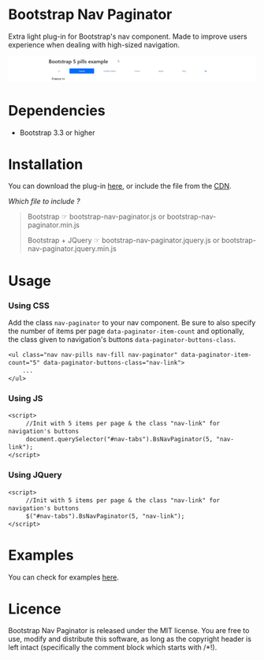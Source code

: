 # Bootstrap Nav Paginator
Extra light plug-in for Bootstrap's nav component. Made to improve users experience when dealing with high-sized navigation.

![Demo](https://github.com/Robszyy/bootstrap-nav-paginator/blob/master/examples/ressources/demo.gif)

# Dependencies
 - Bootstrap 3.3 or higher

# Installation
You can download the plug-in [here](https://github.com/Robszyy/bootstrap-nav-paginator/releases/tag/1.0.0), or include the file from the [CDN](https://cdn.jsdelivr.net/gh/Robszyy/bootstrap-nav-paginator@1.0.0/js/).

*Which file to include ?*
> Bootstrap ☞ bootstrap-nav-paginator.js or bootstrap-nav-paginator.min.js
> 
> Bootstrap + JQuery ☞ bootstrap-nav-paginator.jquery.js or bootstrap-nav-paginator.jquery.min.js
> 


# Usage
### Using CSS
Add the class ``nav-paginator`` to your nav component.
Be sure to also specify the number of items per page ``data-paginator-item-count`` and optionally, the class given to navigation's buttons ``data-paginator-buttons-class``.

```
<ul class="nav nav-pills nav-fill nav-paginator" data-paginator-item-count="5" data-paginator-buttons-class="nav-link">
    ...
</ul>
```

### Using JS

```
<script>
     //Init with 5 items per page & the class "nav-link" for navigation's buttons
     document.querySelector("#nav-tabs").BsNavPaginator(5, "nav-link");
</script>
```

### Using JQuery

```
<script>
     //Init with 5 items per page & the class "nav-link" for navigation's buttons
     $("#nav-tabs").BsNavPaginator(5, "nav-link");
</script>
```

# Examples
You can check for examples [here](https://github.com/Robszyy/bootstrap-nav-paginator/tree/1.0.0/examples).

# Licence
Bootstrap Nav Paginator is released under the MIT license. You are free to use, modify and distribute this software, as long as the copyright header is left intact (specifically the comment block which starts with /*!).
